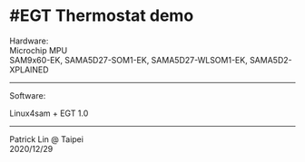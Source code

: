 #EGT Thermostat demo
====

Hardware:<br>
Microchip MPU<br>
SAM9x60-EK, SAMA5D27-SOM1-EK, SAMA5D27-WLSOM1-EK, SAMA5D2-XPLAINED<br>

-------
Software:<br>

Linux4sam + EGT 1.0<br>

-------

Patrick Lin @ Taipei<br>
2020/12/29
